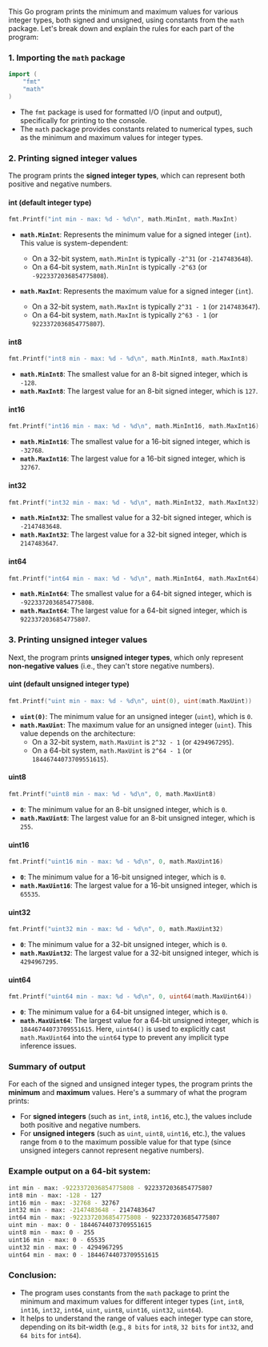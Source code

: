 This Go program prints the minimum and maximum values for various integer types, both signed and unsigned, using constants from the `math` package. Let's break down and explain the rules for each part of the program:

### **1. Importing the `math` package**
```go
import (
	"fmt"
	"math"
)
```
- The `fmt` package is used for formatted I/O (input and output), specifically for printing to the console.
- The `math` package provides constants related to numerical types, such as the minimum and maximum values for integer types.

### **2. Printing signed integer values**
The program prints the **signed integer types**, which can represent both positive and negative numbers.

#### **int (default integer type)**
```go
fmt.Printf("int min - max: %d - %d\n", math.MinInt, math.MaxInt)
```
- **`math.MinInt`**: Represents the minimum value for a signed integer (`int`). This value is system-dependent:
  - On a 32-bit system, `math.MinInt` is typically `-2^31` (or `-2147483648`).
  - On a 64-bit system, `math.MinInt` is typically `-2^63` (or `-9223372036854775808`).
  
- **`math.MaxInt`**: Represents the maximum value for a signed integer (`int`).
  - On a 32-bit system, `math.MaxInt` is typically `2^31 - 1` (or `2147483647`).
  - On a 64-bit system, `math.MaxInt` is typically `2^63 - 1` (or `9223372036854775807`).

#### **int8**
```go
fmt.Printf("int8 min - max: %d - %d\n", math.MinInt8, math.MaxInt8)
```
- **`math.MinInt8`**: The smallest value for an 8-bit signed integer, which is `-128`.
- **`math.MaxInt8`**: The largest value for an 8-bit signed integer, which is `127`.

#### **int16**
```go
fmt.Printf("int16 min - max: %d - %d\n", math.MinInt16, math.MaxInt16)
```
- **`math.MinInt16`**: The smallest value for a 16-bit signed integer, which is `-32768`.
- **`math.MaxInt16`**: The largest value for a 16-bit signed integer, which is `32767`.

#### **int32**
```go
fmt.Printf("int32 min - max: %d - %d\n", math.MinInt32, math.MaxInt32)
```
- **`math.MinInt32`**: The smallest value for a 32-bit signed integer, which is `-2147483648`.
- **`math.MaxInt32`**: The largest value for a 32-bit signed integer, which is `2147483647`.

#### **int64**
```go
fmt.Printf("int64 min - max: %d - %d\n", math.MinInt64, math.MaxInt64)
```
- **`math.MinInt64`**: The smallest value for a 64-bit signed integer, which is `-9223372036854775808`.
- **`math.MaxInt64`**: The largest value for a 64-bit signed integer, which is `9223372036854775807`.

### **3. Printing unsigned integer values**
Next, the program prints **unsigned integer types**, which only represent **non-negative values** (i.e., they can't store negative numbers).

#### **uint (default unsigned integer type)**
```go
fmt.Printf("uint min - max: %d - %d\n", uint(0), uint(math.MaxUint))
```
- **`uint(0)`**: The minimum value for an unsigned integer (`uint`), which is `0`.
- **`math.MaxUint`**: The maximum value for an unsigned integer (`uint`). This value depends on the architecture:
  - On a 32-bit system, `math.MaxUint` is `2^32 - 1` (or `4294967295`).
  - On a 64-bit system, `math.MaxUint` is `2^64 - 1` (or `18446744073709551615`).

#### **uint8**
```go
fmt.Printf("uint8 min - max: %d - %d\n", 0, math.MaxUint8)
```
- **`0`**: The minimum value for an 8-bit unsigned integer, which is `0`.
- **`math.MaxUint8`**: The largest value for an 8-bit unsigned integer, which is `255`.

#### **uint16**
```go
fmt.Printf("uint16 min - max: %d - %d\n", 0, math.MaxUint16)
```
- **`0`**: The minimum value for a 16-bit unsigned integer, which is `0`.
- **`math.MaxUint16`**: The largest value for a 16-bit unsigned integer, which is `65535`.

#### **uint32**
```go
fmt.Printf("uint32 min - max: %d - %d\n", 0, math.MaxUint32)
```
- **`0`**: The minimum value for a 32-bit unsigned integer, which is `0`.
- **`math.MaxUint32`**: The largest value for a 32-bit unsigned integer, which is `4294967295`.

#### **uint64**
```go
fmt.Printf("uint64 min - max: %d - %d\n", 0, uint64(math.MaxUint64))
```
- **`0`**: The minimum value for a 64-bit unsigned integer, which is `0`.
- **`math.MaxUint64`**: The largest value for a 64-bit unsigned integer, which is `18446744073709551615`. Here, `uint64()` is used to explicitly cast `math.MaxUint64` into the `uint64` type to prevent any implicit type inference issues.

### **Summary of output**
For each of the signed and unsigned integer types, the program prints the **minimum** and **maximum** values. Here's a summary of what the program prints:

- For **signed integers** (such as `int`, `int8`, `int16`, etc.), the values include both positive and negative numbers.
- For **unsigned integers** (such as `uint`, `uint8`, `uint16`, etc.), the values range from `0` to the maximum possible value for that type (since unsigned integers cannot represent negative numbers).

### **Example output on a 64-bit system:**
```bash
int min - max: -9223372036854775808 - 9223372036854775807
int8 min - max: -128 - 127
int16 min - max: -32768 - 32767
int32 min - max: -2147483648 - 2147483647
int64 min - max: -9223372036854775808 - 9223372036854775807
uint min - max: 0 - 18446744073709551615
uint8 min - max: 0 - 255
uint16 min - max: 0 - 65535
uint32 min - max: 0 - 4294967295
uint64 min - max: 0 - 18446744073709551615
```

### **Conclusion:**
- The program uses constants from the `math` package to print the minimum and maximum values for different integer types (`int`, `int8`, `int16`, `int32`, `int64`, `uint`, `uint8`, `uint16`, `uint32`, `uint64`).
- It helps to understand the range of values each integer type can store, depending on its bit-width (e.g., `8 bits` for `int8`, `32 bits` for `int32`, and `64 bits` for `int64`).
